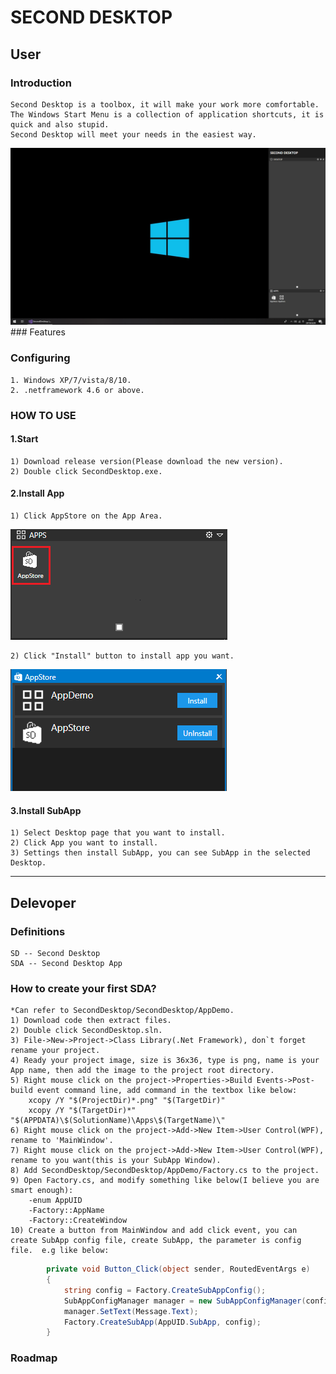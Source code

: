 # SECOND DESKTOP

## User
### Introduction
    Second Desktop is a toolbox, it will make your work more comfortable.  
    The Windows Start Menu is a collection of application shortcuts, it is quick and also stupid.  
    Second Desktop will meet your needs in the easiest way.  
<img src="https://raw.githubusercontent.com/Mingxuel/SecondDesktop/master/BlogResource/SecondDesktop.png"/>  
### Features
  
  
### Configuring
    1. Windows XP/7/vista/8/10.  
    2. .netframework 4.6 or above.  
    
### HOW TO USE
    
#### 1.Start
    1) Download release version(Please download the new version).  
    2) Double click SecondDesktop.exe.  
    
#### 2.Install App  
    1) Click AppStore on the App Area.  
<img src="https://raw.githubusercontent.com/Mingxuel/SecondDesktop/master/BlogResource/AppStore.png"/>
    
    2) Click "Install" button to install app you want.  
<img src="https://raw.githubusercontent.com/Mingxuel/SecondDesktop/master/BlogResource/AppStoreMainWindow.png"/>
  
#### 3.Install SubApp  
    1) Select Desktop page that you want to install.
    2) Click App you want to install.  
    3) Settings then install SubApp, you can see SubApp in the selected Desktop.  

----

## Delevoper
### Definitions
    SD -- Second Desktop  
    SDA -- Second Desktop App  

### How to create your first SDA?
    *Can refer to SecondDesktop/SecondDesktop/AppDemo.  
    1) Download code then extract files.  
    2) Double click SecondDesktop.sln.  
    3) File->New->Project->Class Library(.Net Framework), don`t forget rename your project.  
    4) Ready your project image, size is 36x36, type is png, name is your App name, then add the image to the project root directory.  
    5) Right mouse click on the project->Properties->Build Events->Post-build event command line, add command in the textbox like below:  
        xcopy /Y "$(ProjectDir)*.png" "$(TargetDir)"  
        xcopy /Y "$(TargetDir)*" "$(APPDATA)\$(SolutionName)\Apps\$(TargetName)\"  
    6) Right mouse click on the project->Add->New Item->User Control(WPF), rename to 'MainWindow'.  
    7) Right mouse click on the project->Add->New Item->User Control(WPF), rename to you want(this is your SubApp Window).  
    8) Add SecondDesktop/SecondDesktop/AppDemo/Factory.cs to the project.  
    9) Open Factory.cs, and modify something like below(I believe you are smart enough):  
        -enum AppUID  
        -Factory::AppName  
        -Factory::CreateWindow  
    10) Create a button from MainWindow and add click event, you can create SubApp config file, create SubApp, the parameter is config file.  e.g like below:  
    
```csharp
        private void Button_Click(object sender, RoutedEventArgs e)
        {
            string config = Factory.CreateSubAppConfig();
            SubAppConfigManager manager = new SubAppConfigManager(config);
            manager.SetText(Message.Text);
            Factory.CreateSubApp(AppUID.SubApp, config);
        }
```

### Roadmap

